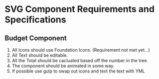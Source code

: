 # SVG Component Requirements and Specifications

## Budget Component
1. All Icons should use Foundation Icons. (Requirement not met yet...)
2. All Text should be editable.
3. All the Total should be cacluated based off the number in the tree.
4. The component should be animated in some way.
5. If possible use gulp to swap out icons and text the text with YML